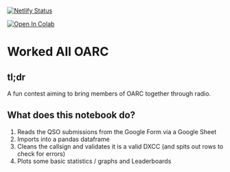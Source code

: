 [![Netlify Status](https://api.netlify.com/api/v1/badges/ee42e5f7-6f9d-49e0-9cdb-c27a76197ca2/deploy-status)](https://app.netlify.com/sites/silver-alfajores-965b56/deploys)

[![Open In Colab](https://colab.research.google.com/assets/colab-badge.svg)](https://colab.research.google.com/github/smurphboy/WAllOARC/blob/master/WorkedAllOARC.ipynb)

# Worked All OARC

## tl;dr

A fun contest aiming to bring members of OARC together through radio.

## What does this notebook do?

1. Reads the QSO submissions from the Google Form via a Google Sheet
2. Imports into a pandas dataframe
3. Cleans the callsign and validates it is a valid DXCC (and spits out rows to check for errors)
4. Plots some basic statistics / graphs and Leaderboards
